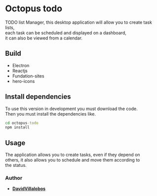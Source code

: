 # Octopus todo

TODO list Manager, this desktop application will allow you to create task lists,  
each task can be scheduled and displayed on a dashboard,    
it can also be viewed from a calendar.   

## Build

* Electron  
* Reactjs
* Fundation-sites
* hero-icons

## Install dependencies 
To use this version in development you must download the code.  
Then you must install the dependencies like.    
~~~cmd
cd octopus-todo
npm install
~~~
## Usage  
The application allows you to create tasks, even if they depend on   
others, it also allows you to schedule and move them according to   
the status.  

### Author 

* **[DavidVillalobos](https://github.com/DavidVillalobos)** 
